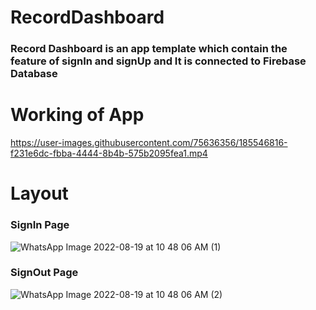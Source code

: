 # RecordDashboard
### Record Dashboard is an app template which contain the feature of signIn and signUp and It is connected to Firebase Database
# Working of App
https://user-images.githubusercontent.com/75636356/185546816-f231e6dc-fbba-4444-8b4b-575b2095fea1.mp4

# Layout
### SignIn Page
![WhatsApp Image 2022-08-19 at 10 48 06 AM (1)](https://user-images.githubusercontent.com/75636356/185548517-f5f38142-233e-4c90-a7e8-1e3b622281bd.jpeg)
### SignOut Page
![WhatsApp Image 2022-08-19 at 10 48 06 AM (2)](https://user-images.githubusercontent.com/75636356/185549062-62f60d03-1e91-4f28-8497-66af70971067.jpeg)
